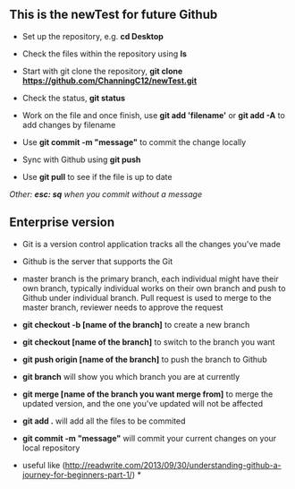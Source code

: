 ## This is the newTest for future Github
* Set up the repository, e.g. **cd Desktop**

* Check the files within the repository using **ls**

* Start with git clone the repository, **git clone https://github.com/ChanningC12/newTest.git**

* Check the status, **git status**

* Work on the file and once finish, use **git add 'filename'** or **git add -A** to add changes by filename

* Use **git commit -m "message"** to commit the change locally

* Sync with Github using **git push**

* Use **git pull** to see if the file is up to date

*Other: **esc: sq** when you commit without a message*

## Enterprise version
* Git is a version control application tracks all the changes you've made
* Github is the server that supports the Git

* master branch is the primary branch, each individual might have their own branch, typically individual works on their own branch and push to Github under individual branch. Pull request is used to merge to the master branch, reviewer needs to approve the request

* **git checkout -b [name of the branch]** to create a new branch
* **git checkout [name of the branch]** to switch to the branch you want
* **git push origin [name of the branch]** to push the branch to Github
* **git branch** will show you which branch you are at currently
* **git merge [name of the branch you want merge from]** to merge the updated version, and the one you've updated will not be affected

* **git add .** will add all the files to be commited
* **git commit -m "message"** will commit your current changes on your local repository

* useful like <Github for beginners>(http://readwrite.com/2013/09/30/understanding-github-a-journey-for-beginners-part-1/) *